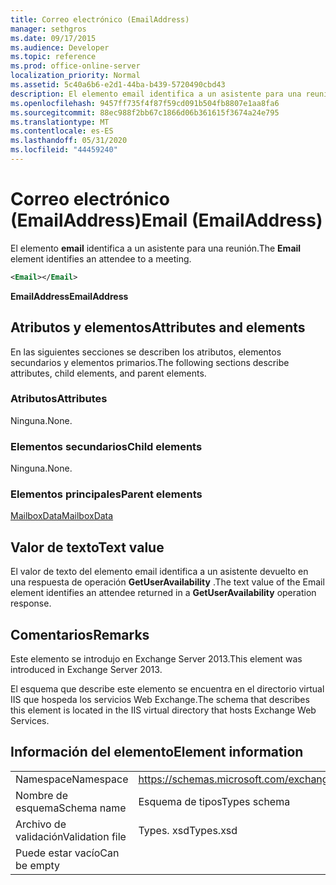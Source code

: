 ```yaml
---
title: Correo electrónico (EmailAddress)
manager: sethgros
ms.date: 09/17/2015
ms.audience: Developer
ms.topic: reference
ms.prod: office-online-server
localization_priority: Normal
ms.assetid: 5c40a6b6-e2d1-44ba-b439-5720490cbd43
description: El elemento email identifica a un asistente para una reunión.
ms.openlocfilehash: 9457ff735f4f87f59cd091b504fb8807e1aa8fa6
ms.sourcegitcommit: 88ec988f2bb67c1866d06b361615f3674a24e795
ms.translationtype: MT
ms.contentlocale: es-ES
ms.lasthandoff: 05/31/2020
ms.locfileid: "44459240"
---
```

# <a name="email-emailaddress"></a><span data-ttu-id="ac333-103">Correo electrónico (EmailAddress)</span><span class="sxs-lookup"><span data-stu-id="ac333-103">Email (EmailAddress)</span></span>

<span data-ttu-id="ac333-104">El elemento **email** identifica a un asistente para una reunión.</span><span class="sxs-lookup"><span data-stu-id="ac333-104">The **Email** element identifies an attendee to a meeting.</span></span> 
  
```XML
<Email></Email>
```

 <span data-ttu-id="ac333-105">**EmailAddress**</span><span class="sxs-lookup"><span data-stu-id="ac333-105">**EmailAddress**</span></span>
## <a name="attributes-and-elements"></a><span data-ttu-id="ac333-106">Atributos y elementos</span><span class="sxs-lookup"><span data-stu-id="ac333-106">Attributes and elements</span></span>

<span data-ttu-id="ac333-107">En las siguientes secciones se describen los atributos, elementos secundarios y elementos primarios.</span><span class="sxs-lookup"><span data-stu-id="ac333-107">The following sections describe attributes, child elements, and parent elements.</span></span>
  
### <a name="attributes"></a><span data-ttu-id="ac333-108">Atributos</span><span class="sxs-lookup"><span data-stu-id="ac333-108">Attributes</span></span>

<span data-ttu-id="ac333-109">Ninguna.</span><span class="sxs-lookup"><span data-stu-id="ac333-109">None.</span></span>
  
### <a name="child-elements"></a><span data-ttu-id="ac333-110">Elementos secundarios</span><span class="sxs-lookup"><span data-stu-id="ac333-110">Child elements</span></span>

<span data-ttu-id="ac333-111">Ninguna.</span><span class="sxs-lookup"><span data-stu-id="ac333-111">None.</span></span>
  
### <a name="parent-elements"></a><span data-ttu-id="ac333-112">Elementos principales</span><span class="sxs-lookup"><span data-stu-id="ac333-112">Parent elements</span></span>

[<span data-ttu-id="ac333-113">MailboxData</span><span class="sxs-lookup"><span data-stu-id="ac333-113">MailboxData</span></span>](mailboxdata.md)
  
## <a name="text-value"></a><span data-ttu-id="ac333-114">Valor de texto</span><span class="sxs-lookup"><span data-stu-id="ac333-114">Text value</span></span>

<span data-ttu-id="ac333-115">El valor de texto del elemento email identifica a un asistente devuelto en una respuesta de operación **GetUserAvailability** .</span><span class="sxs-lookup"><span data-stu-id="ac333-115">The text value of the Email element identifies an attendee returned in a **GetUserAvailability** operation response.</span></span> 
  
## <a name="remarks"></a><span data-ttu-id="ac333-116">Comentarios</span><span class="sxs-lookup"><span data-stu-id="ac333-116">Remarks</span></span>

<span data-ttu-id="ac333-117">Este elemento se introdujo en Exchange Server 2013.</span><span class="sxs-lookup"><span data-stu-id="ac333-117">This element was introduced in Exchange Server 2013.</span></span>
  
<span data-ttu-id="ac333-118">El esquema que describe este elemento se encuentra en el directorio virtual IIS que hospeda los servicios Web Exchange.</span><span class="sxs-lookup"><span data-stu-id="ac333-118">The schema that describes this element is located in the IIS virtual directory that hosts Exchange Web Services.</span></span>
  
## <a name="element-information"></a><span data-ttu-id="ac333-119">Información del elemento</span><span class="sxs-lookup"><span data-stu-id="ac333-119">Element information</span></span>

|||
|:-----|:-----|
|<span data-ttu-id="ac333-120">Namespace</span><span class="sxs-lookup"><span data-stu-id="ac333-120">Namespace</span></span>  <br/> |https://schemas.microsoft.com/exchange/services/2006/types  <br/> |
|<span data-ttu-id="ac333-121">Nombre de esquema</span><span class="sxs-lookup"><span data-stu-id="ac333-121">Schema name</span></span>  <br/> |<span data-ttu-id="ac333-122">Esquema de tipos</span><span class="sxs-lookup"><span data-stu-id="ac333-122">Types schema</span></span>  <br/> |
|<span data-ttu-id="ac333-123">Archivo de validación</span><span class="sxs-lookup"><span data-stu-id="ac333-123">Validation file</span></span>  <br/> |<span data-ttu-id="ac333-124">Types. xsd</span><span class="sxs-lookup"><span data-stu-id="ac333-124">Types.xsd</span></span>  <br/> |
|<span data-ttu-id="ac333-125">Puede estar vacío</span><span class="sxs-lookup"><span data-stu-id="ac333-125">Can be empty</span></span>  <br/> ||
   


